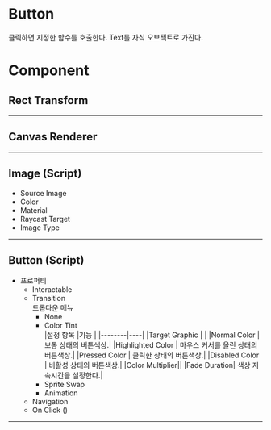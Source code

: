 # Button
클릭하면 지정한 함수를 호출한다. Text를 자식 오브젝트로 가진다.
# Component
## Rect Transform
- - -
## Canvas Renderer
- - -
## Image (Script)
- Source Image
- Color
- Material
- Raycast Target
- Image Type
- - -
## Button (Script)
- 프로퍼티
    - Interactable
    - Transition  
    드롭다운 메뉴
        - None
        - Color Tint  
            |설정 항목  |기능  |
            |--------|----|
            |Target Graphic | |
            |Normal Color | 보통 상태의 버튼색상.|
            |Highlighted Color | 마우스 커서를 올린 상태의 버튼색상.|
            |Pressed Color | 클릭한 상태의 버튼색상.|
            |Disabled Color | 비활성 상태의 버튼색상.|
            |Color Multiplier||
            |Fade Duration| 색상 지속시간을 설정한다.|
        - Sprite Swap
        - Animation
    - Navigation
    - On Click ()
- - -